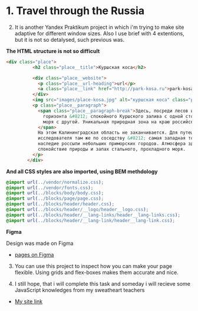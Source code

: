 # 1. Travel through the Russia

2. It is another Yandex Praktikum project in which i'm trying to make site adaptive for different window sizes. Also I use brief with 4 extentions, but it is not so detalysed, such previous was.

__The HTML structure is not so difficult__
```html
<div class="place">
          <h2 class="place__title">Куршская коса</h2>

          <div class="place__website">
            <p class="place__url-heading">url</p>
            <a class="place__link" href="http://park-kosa.ru">park-kosa.ru</a>
          </div>
          <img src="images/place-kosa.jpg" alt="куршская коса" class="place__image">
          <p class="place__paragraph">
            <span class="place__paragraph-break">Здесь, посреди лесов и песчаных дюн, вы сможете увидеть два водных
              горизонта &#8212; спокойного Куршского залива с одной стороны и подёрнутого рябью волн Балтийского
              моря с другой. Уникальная природная зона на краю российского анклава.
            </span>
            На этом Калининградская область не заканчивается. Для путешественника и
            исследователя там же по соседству &#8212; самая западная точка России, Балтийская коса, &#8212; и немецкое
            наследие россыпи небольших приморских городов. Атмосфера здешних мест исключает суету, окуная в
            спокойствие природы и запах стального, прохладного моря.
          </p>
        </div>
```
__And all CSS styles are also imported, using BEM methdology__

```css
@import url(../vendor/normalize.css);
@import url(../vendor/fonts.css);
@import url(../blocks/body/body.css);
@import url(../blocks/page/page.css);
@import url(../blocks/header/header.css);
@import url(../blocks/header/__logo/header__logo.css);
@import url(../blocks/header/__lang-links/header__lang-links.css);
@import url(../blocks/header/__lang-link/header__lang-link.css);
```

**Figma**

Design was made on Figma

* [pages on Figma](https://www.figma.com/file/5S2WSbEFL6awjVWJ0NWL8Q/Sprint-3_-Russia-_-desktop-mobile?node-id=28503%3A0)

3. You can use this project to inspect how you can make your page flexible. Using grids and flex-boxes makes them accurate and nice.

4. I still hope, that i will complete this task and someday i will recieve some JavaScript knowledges from my sweatheart teachers

* [My site link](https://stereojim.github.io/russian-travel/)